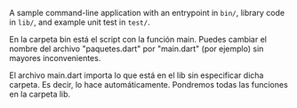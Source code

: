 A sample command-line application with an entrypoint in `bin/`, library code
in `lib/`, and example unit test in `test/`.

En la carpeta bin está el script con la función main. Puedes cambiar el nombre del archivo "paquetes.dart" por "main.dart" (por ejemplo) sin mayores inconvenientes.

El archivo main.dart importa lo que está en el lib sin especificar dicha carpeta. Es decir, lo hace automáticamente. Pondremos todas las funciones en la carpeta lib.